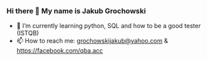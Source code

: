 ### Hi there 👋 My name is Jakub Grochowski



- 🌱 I’m currently learning python, SQL and how to be a good tester (ISTQB)
- 📫 How to reach me: grochowskijakub@yahoo.com & https://facebook.com/qba.acc
